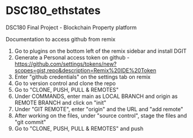 # DSC180_ethstates
DSC180 Final Project - Blockchain Property platform

Documentation to access github from remix
1. Go to plugins on the bottom left of the remix sidebar and install DGIT
2. Generate a Personal access token on github - https://github.com/settings/tokens/new?scopes=gist,repo&description=Remix%20IDE%20Token
3. Enter "github credentials" on the settings tab on remix
4. Go to version control and clone the repo
5. Go to "CLONE, PUSH, PULL & REMOTES"
6. Under COMMANDS, enter main as LOCAL BRANCH and origin as REMOTE BRANCH and click on "init"
7. Under "GIT REMOTE", enter "origin" and the URL and "add remote"
8. After working on the files, under "source control", stage the files and "git commit"
9. Go to "CLONE, PUSH, PULL & REMOTES" and push
